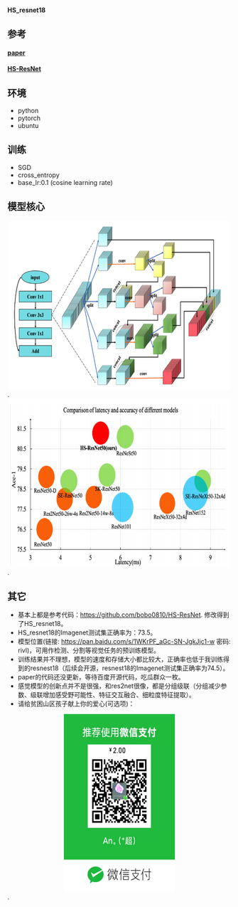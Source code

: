 #### HS_resnet18

## 参考
#### [paper](https://arxiv.org/abs/2010.07621)
#### [HS-ResNet](https://github.com/bobo0810/HS-ResNet)
## 环境
- python
- pytorch
- ubuntu

## 训练
- SGD
- cross_entropy
- base_lr:0.1 (cosine learning rate)

## 模型核心
<div align=center><img src="https://github.com/2anchao/HS_resnet18/blob/main/pictures/HS_module.png" width="500" height="380" /></div>.    
<div align=center><img src="https://github.com/2anchao/HS_resnet18/blob/main/pictures/compare.png" width="500" height="380" /></div>.  
 
## 其它
- 基本上都是参考代码：https://github.com/bobo0810/HS-ResNet. 修改得到了HS_resnet18。
- HS_resnet18的Imagenet测试集正确率为：73.5。
- 模型位置(链接: https://pan.baidu.com/s/1WKrPF_aGc-SN-JgkJjc1-w  密码: rivl)，可用作检测、分割等视觉任务的预训练模型。
- 训练结果并不理想，模型的速度和存储大小都比较大，正确率也低于我训练得到的resnest18（后续会开源，resnest18的Imagenet测试集正确率为74.5）。
- paper的代码还没更新，等待百度开源代码，吃瓜群众一枚。
- 感觉模型的创新点并不是很强，和res2net很像，都是分组级联（分组减少参数、级联增加感受野可能性、特征交互融合、细粒度特征提取）。
- 请给贫困山区孩子献上你的爱心(可选项)：   

<div align=center><img src="https://github.com/2anchao/HS_resnet18/blob/main/pictures/pay.jpeg" width="250" height="400" /></div>.
